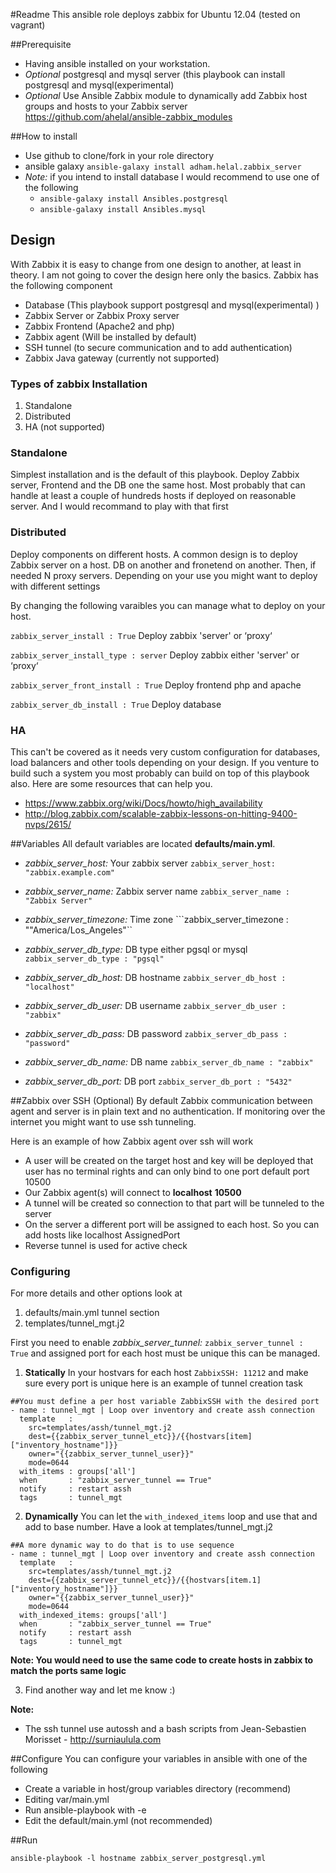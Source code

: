 #Readme
This ansible role deploys zabbix for Ubuntu 12.04 (tested on vagrant)

##Prerequisite
* Having ansible installed on your workstation. 
* *Optional* postgresql and mysql server (this playbook can install postgresql and mysql(experimental)
* *Optional* Use Ansible Zabbix module to dynamically add Zabbix host groups and hosts to your Zabbix server https://github.com/ahelal/ansible-zabbix_modules

##How to install
* Use github to clone/fork in your role directory
* ansible galaxy ```ansible-galaxy install adham.helal.zabbix_server```
* *Note:* if you intend to install database I would recommend to use one of the following
  * ```ansible-galaxy install Ansibles.postgresql```
  * ```ansible-galaxy install Ansibles.mysql```

## Design
With Zabbix it is easy to change from one design to another, at least in theory. I am not going to cover the design here only the basics.
Zabbix  has the following component
* Database (This playbook support postgresql and mysql(experimental) )
* Zabbix Server or Zabbix Proxy server
* Zabbix Frontend (Apache2 and php)
* Zabbix agent (Will be installed by default)
* SSH tunnel (to secure communication and to add authentication)
* Zabbix Java gateway (currently not supported)

### Types of zabbix Installation
1. Standalone
2. Distributed
3. HA (not supported) 


### Standalone
Simplest installation and is the default of this playbook. Deploy Zabbix server, Frontend and the DB one the same host. Most probably that can handle at least a couple of hundreds hosts if deployed on reasonable server. And I would recommand to play with that first

### Distributed
Deploy components on different hosts. A common design is to deploy Zabbix server on a host.  DB on another and fronetend on another. Then, if needed N proxy servers. Depending on your use you might want to deploy with different settings

By changing the following varaibles you can manage what to deploy on your host.

```zabbix_server_install : True``` Deploy  zabbix 'server' or ‘proxy‘

```zabbix_server_install_type : server``` Deploy  zabbix  either 'server' or ‘proxy‘

```zabbix_server_front_install : True``` Deploy frontend php and apache

```zabbix_server_db_install : True``` Deploy database



### HA 
This can't be covered as it needs very custom configuration for databases, load balancers and other tools depending on your design. If you venture to build such a system you most probably can build on top of this playbook also. Here are some resources that can help you.
* https://www.zabbix.org/wiki/Docs/howto/high_availability
* http://blog.zabbix.com/scalable-zabbix-lessons-on-hitting-9400-nvps/2615/


##Variables 
All default variables are located **defaults/main.yml**.

  - *zabbix_server_host:*  Your zabbix server  ```zabbix_server_host: "zabbix.example.com"```

  - *zabbix_server_name:* Zabbix server name  ```zabbix_server_name : "Zabbix Server"```
  
  - *zabbix_server_timezone:* Time zone  ```zabbix_server_timezone : ""America/Los_Angeles"``

  - *zabbix_server_db_type:* DB type either pgsql or mysql   ```zabbix_server_db_type : "pgsql"```
  
  - *zabbix_server_db_host:* DB hostname   ```zabbix_server_db_host : "localhost"```    
  
  - *zabbix_server_db_user:* DB username   ```zabbix_server_db_user : "zabbix"```

  - *zabbix_server_db_pass:* DB password  ```zabbix_server_db_pass : "password"```

  - *zabbix_server_db_name:* DB name ```zabbix_server_db_name : "zabbix"```
  
  - *zabbix_server_db_port:* DB port ```zabbix_server_db_port : "5432"```

##Zabbix over SSH (Optional)
By default Zabbix communication between agent and server is in plain text and no authentication. If monitoring over the internet you might want to use ssh tunneling.

Here is an example of how Zabbix agent over ssh will work
- A user will be created on the target host and key will be deployed that user has no terminal rights and can only bind to one port default port 10500
- Our Zabbix agent(s) will connect to **localhost** **10500** 
- A tunnel will be created so connection to that part will be tunneled to the server
- On the server a different port will be assigned to each host. So you can add hosts like localhost AssignedPort
- Reverse tunnel is used for active check

### Configuring 

For more details and other options look at 
1. defaults/main.yml tunnel section
2. templates/tunnel_mgt.j2

First you need to enable *zabbix_server_tunnel:*  ```zabbix_server_tunnel : True``` and assigned port for each host must be unique   this can be managed.

1. **Statically**
In your hostvars for each host ```ZabbixSSH: 11212``` and make sure every port is unique
here is an example of tunnel creation task

```
##You must define a per host variable ZabbixSSH with the desired port
- name : tunnel_mgt | Loop over inventory and create assh connection 
  template   :
    src=templates/assh/tunnel_mgt.j2
    dest={{zabbix_server_tunnel_etc}}/{{hostvars[item]["inventory_hostname"]}}
    owner="{{zabbix_server_tunnel_user}}"
    mode=0644 
  with_items : groups['all']
  when       : "zabbix_server_tunnel == True"
  notify     : restart assh
  tags       : tunnel_mgt
```

2. **Dynamically**
You can let the ```with_indexed_items``` loop and use that and add to base number. Have a look at templates/tunnel_mgt.j2

```
##A more dynamic way to do that is to use sequence
- name : tunnel_mgt | Loop over inventory and create assh connection
  template   :
    src=templates/assh/tunnel_mgt.j2
    dest={{zabbix_server_tunnel_etc}}/{{hostvars[item.1]["inventory_hostname"]}}
    owner="{{zabbix_server_tunnel_user}}"
    mode=0644 
  with_indexed_items: groups['all']
  when       : "zabbix_server_tunnel == True"
  notify     : restart assh
  tags       : tunnel_mgt
```

**Note: You would need to use the same code to create hosts in zabbix to match the ports same logic**

3. Find another way and let me know :) 


**Note:** 
* The ssh tunnel use autossh and a bash scripts from Jean-Sebastien Morisset - http://surniaulula.com

##Configure
You can configure your variables in ansible with one of the following

 * Create a variable in host/group variables directory (recommend)
 * Editing var/main.yml
 * Run ansible-playbook with -e
 * Edit the default/main.yml (not recommended)

##Run
    
  ```ansible-playbook -l hostname zabbix_server_postgresql.yml```
